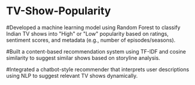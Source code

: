 # TV-Show-Popularity
#Developed a machine learning model using Random Forest to classify Indian TV shows into "High" or "Low" popularity based on ratings, sentiment scores, and metadata (e.g., number of episodes/seasons).

#Built a content-based recommendation system using TF-IDF and cosine similarity to suggest similar shows based on storyline analysis.

#Integrated a chatbot-style recommender that interprets user descriptions using NLP to suggest relevant TV shows dynamically.
